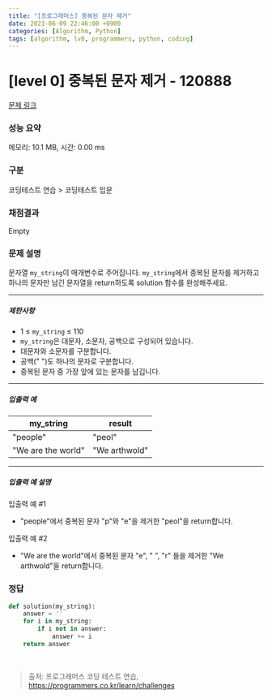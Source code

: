 ```yaml
---
title: "[프로그래머스] 중복된 문자 제거"
date: 2023-06-09 22:46:00 +0900
categories: [Algorithm, Python]
tags: [algorithm, lv0, programmers, python, coding]
---
```


# [level 0] 중복된 문자 제거 - 120888

[문제 링크](https://school.programmers.co.kr/learn/courses/30/lessons/120888)

### 성능 요약

메모리: 10.1 MB, 시간: 0.00 ms

### 구분

코딩테스트 연습 > 코딩테스트 입문

### 채점결과

Empty

### 문제 설명

<p>문자열 <code>my_string</code>이 매개변수로 주어집니다. <code>my_string</code>에서 중복된 문자를 제거하고 하나의 문자만 남긴 문자열을 return하도록 solution 함수를 완성해주세요.</p>

<hr>

<h5>제한사항</h5>

<ul>
<li>1 ≤ <code>my_string</code> ≤ 110</li>
<li><code>my_string</code>은 대문자, 소문자, 공백으로 구성되어 있습니다.</li>
<li>대문자와 소문자를 구분합니다.</li>
<li>공백(" ")도 하나의 문자로 구분합니다.</li>
<li>중복된 문자 중 가장 앞에 있는 문자를 남깁니다.</li>
</ul>

<hr>

<h5>입출력 예</h5>

| my_string          | result        |
|--------------------|---------------|
| "people"           | "peol"        |
| "We are the world" | "We arthwold" |

<hr>

<h5>입출력 예 설명</h5>

<p>입출력 예 #1</p>

<ul>
<li>"people"에서 중복된 문자 "p"와 "e"을 제거한 "peol"을 return합니다.</li>
</ul>

<p>입출력 예 #2</p>

<ul>
<li>"We are the world"에서 중복된 문자 "e", " ", "r" 들을 제거한 "We arthwold"을 return합니다.</li>
</ul>

### 정답

```python
def solution(my_string):
    answer = ''
    for i in my_string:
        if i not in answer:
            answer += i
    return answer
```

<br>

> 출처: 프로그래머스 코딩 테스트 연습, https://programmers.co.kr/learn/challenges
